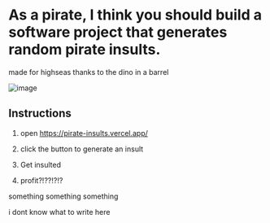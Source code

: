 # As a pirate, I think you should build a software project that generates random pirate insults.
made for highseas thanks to the dino in a barrel

![image](https://cloud-9f2z5k3c2-hack-club-bot.vercel.app/0image.png)

## Instructions

1. open https://pirate-insults.vercel.app/
2. click the button to generate an insult
3. Get insulted 
   
4. profit?!??!?!?


something something something

i dont know what to write here

